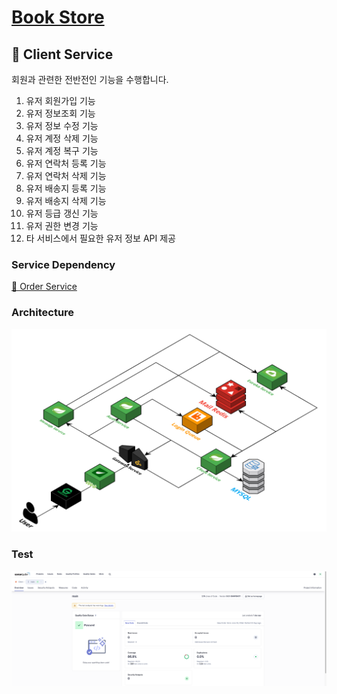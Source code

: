 # [Book Store](https://book-store.shop)

## 👥 Client Service

회원과 관련한 전반전인 기능을 수행합니다.
1. 유저 회원가입 기능 
2. 유저 정보조회 기능
3. 유저 정보 수정 기능
4. 유저 계정 삭제 기능
5. 유저 계정 복구 기능
6. 유저 연락처 등록 기능
7. 유저 연락처 삭제 기능
8. 유저 배송지 등록 기능
9. 유저 배송지 삭제 기능
10. 유저 등급 갱신 기능
11. 유저 권한 변경 기능
12. 타 서비스에서 필요한 유저 정보 API 제공 

### Service Dependency

[🛒 Order Service](https://github.com/nhnacademy-be6-code-quest/service-order_payment_refund)

### Architecture

![Client Architecture](https://github.com/nhnacademy-be6-code-quest/.github/blob/main/img/client/ClientArchitecture.png)

### Test

![Client Test](https://github.com/nhnacademy-be6-code-quest/.github/blob/main/img/client/ClientTest.png)

